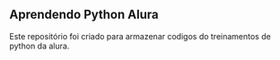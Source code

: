 ## Aprendendo Python Alura
Este repositório foi criado para armazenar codigos do treinamentos de python da alura.
